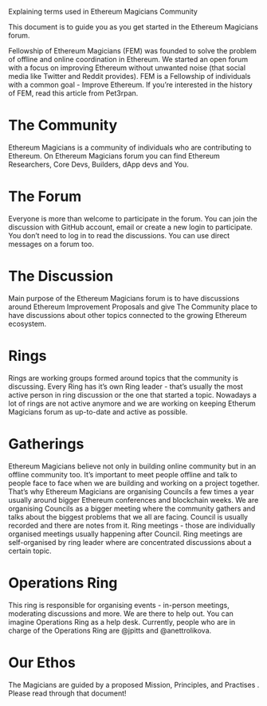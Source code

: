 Explaining terms used in Ethereum Magicians Community

This document is to guide you as you get started in the Ethereum Magicians forum.

Fellowship of Ethereum Magicians (FEM) was founded to solve the problem of offline and online coordination in Ethereum. We started an open forum with a focus on improving Ethereum without unwanted noise (that social media like Twitter and Reddit provides). FEM is a Fellowship of individuals with a common goal - Improve Ethereum. If you’re interested in the history of FEM, read this article from Pet3rpan.

# The Community
Ethereum Magicians is a community of individuals who are contributing to Ethereum. On Ethereum Magicians forum you can find Ethereum Researchers, Core Devs, Builders, dApp devs and You.

# The Forum
Everyone is more than welcome to participate in the forum. You can join the discussion with GitHub account, email or create a new login to participate. You don’t need to log in to read the discussions. You can use direct messages on a forum too.

# The Discussion
Main purpose of the Ethereum Magicians forum is to have discussions around Ethereum Improvement Proposals and give The Community place to have discussions about other topics connected to the growing Ethereum ecosystem.

# Rings
Rings are working groups formed around topics that the community is discussing. Every Ring has it’s own Ring leader - that’s usually the most active person in ring discussion or the one that started a topic. Nowadays a lot of rings are not active anymore and we are working on keeping Etherum Magicians forum as up-to-date and active as possible.

# Gatherings
Ethereum Magicians believe not only in building online community but in an offline community too. It’s important to meet people offline and talk to people face to face when we are building and working on a project together. That’s why Ethereum Magicians are organising Councils a few times a year usually around bigger Ethereum conferences and blockchain weeks. We are organising Councils as a bigger meeting where the community gathers and talks about the biggest problems that we all are facing. Council is usually recorded and there are notes from it. Ring meetings - those are individually organised meetings usually happening after Council. Ring meetings are self-organised by ring leader where are concentrated discussions about a certain topic.

# Operations Ring
This ring is responsible for organising events - in-person meetings, moderating discussions and more. We are there to help out. You can imagine Operations Ring as a help desk. Currently, people who are in charge of the Operations Ring are @jpitts and @anettrolikova.

# Our Ethos
The Magicians are guided by a proposed Mission, Principles, and Practises . Please read through that document!